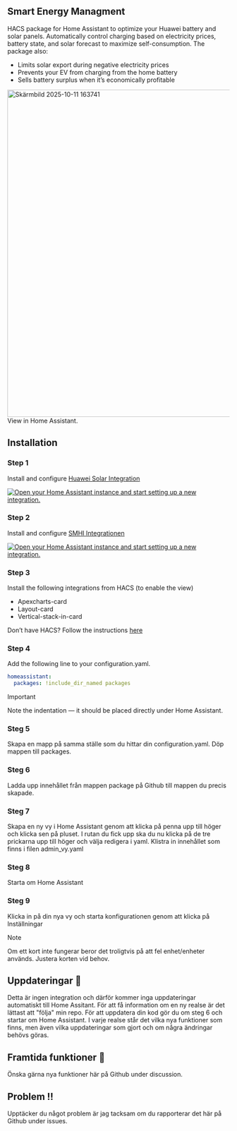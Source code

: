 ## Smart Energy Managment
HACS package for Home Assistant to optimize your Huawei battery and solar panels.
Automatically control charging based on electricity prices, battery state, and solar forecast to maximize self-consumption.
The package also:

- Limits solar export during negative electricity prices
- Prevents your EV from charging from the home battery
- Sells battery surplus when it’s economically profitable

<img width="1850" height="742" alt="Skärmbild 2025-10-11 163741" src="https://github.com/user-attachments/assets/8c306b50-f229-4a00-bfe9-e61b41ed0f2f" />
View in Home Assistant.

## Installation
### Step 1
Install and configure [Huawei Solar Integration](https://github.com/wlcrs/huawei_solar)

<a href="https://my.home-assistant.io/redirect/config_flow_start/?domain=huawei_solar" target="_blank" rel="noreferrer noopener"><img src="https://my.home-assistant.io/badges/config_flow_start.svg" alt="Open your Home Assistant instance and start setting up a new integration." /></a>

### Step 2
Install and configure [SMHI Integrationen](https://www.home-assistant.io/integrations/smhi/)

<a href="https://my.home-assistant.io/redirect/config_flow_start/?domain=smhi" target="_blank" rel="noreferrer noopener"><img src="https://my.home-assistant.io/badges/config_flow_start.svg" alt="Open your Home Assistant instance and start setting up a new integration." /></a>

### Step 3
Install the following integrations from HACS (to enable the view)
- Apexcharts-card 
- Layout-card
- Vertical-stack-in-card

Don’t have HACS?
Follow the instructions [here](https://www.hacs.xyz/docs/use/configuration/basic/)

### Step 4
Add the following line to your configuration.yaml.

```yml
homeassistant:
  packages: !include_dir_named packages
```
> [!IMPORTANT]
> Note the indentation — it should be placed directly under Home Assistant.

### Steg 5
Skapa en mapp på samma ställe som du hittar din configuration.yaml. Döp mappen till packages. 

### Steg 6
Ladda upp innehållet från mappen package på Github till mappen du precis skapade. 

### Steg 7
Skapa en ny vy i Home Assistant genom att klicka på penna upp till höger och klicka sen på pluset. I rutan du fick upp ska du nu klicka på de tre prickarna upp till höger och välja redigera i yaml. Klistra in innehållet som finns i filen admin_vy.yaml

### Steg 8
Starta om Home Assistant 

### Steg 9
Klicka in på din nya vy och starta konfigurationen genom att klicka på Inställningar

> [!NOTE]
> Om ett kort inte fungerar beror det troligtvis på att fel enhet/enheter används. Justera korten vid behov. 

## Uppdateringar :loudspeaker:
Detta är ingen integration och därför kommer inga uppdateringar automatiskt till Home Assitant. För att få information om en ny realse är det lättast att "följa" min repo. För att uppdatera din kod gör du om steg 6 och startar om Home Assistant. I varje realse står det vilka nya funktioner som finns, men även vilka uppdateringar som gjort och om några ändringar behövs göras. 

## Framtida funktioner :raising_hand:
Önska gärna nya funktioner här på Github under discussion. 

## Problem :bangbang:
Upptäcker du något problem är jag tacksam om du rapporterar det här på Github under issues.
